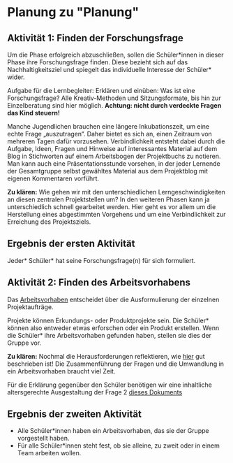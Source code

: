 # Planung zu "Planung"

## Aktivität 1: Finden der Forschungsfrage

Um die Phase erfolgreich abzuschließen, sollen die Schüler\*innen in dieser Phase ihre Forschungsfrage finden. Diese bezieht sich auf das Nachhaltigkeitsziel und spiegelt das individuelle Interesse der Schüler\* wider.

Aufgabe für die Lernbegleiter: Erklären und einüben: Was ist eine Forschungsfrage? Alle Kreativ-Methoden und Sitzungsformate, bis hin zur Einzelberatung sind hier möglich. **Achtung: nicht durch verdeckte Fragen das Kind steuern!**

Manche Jugendlichen brauchen eine längere Inkubationszeit, um eine echte Frage „auszutragen“. Daher bietet es sich an, einen Zeitraum von mehreren Tagen dafür vorzusehen. Verbindlichkeit entsteht dabei durch die Aufgabe, Ideen, Fragen und Hinweise auf interessantes Material auf dem Blog in Stichworten auf einem Arbeitsbogen der Projektbuchs zu notieren. Man kann auch eine Präsentationsstunde vorsehen, in der jeder Lernende der Gesamtgruppe selbst gewähltes Material aus dem Projektblog mit eigenen Kommentaren vorführt.

**Zu klären:** Wie gehen wir mit den unterschiedlichen Lerngeschwindigkeiten an diesen zentralen Projektstellen um? In den weiteren Phasen kann ja unterschiedlich schnell gearbeitet werden. Hier geht es vor allem um die Herstellung eines abgestimmten Vorgehens und um eine Verbindlichkeit zur Erreichung des Projektsziels.

## Ergebnis der ersten Aktivität

Jeder\* Schüler\* hat seine Forschungsfrage\(n\) für sich formuliert.

## Aktivität 2: Finden des Arbeitsvorhabens

Das [Arbeitsvorhaben](../../wiki/definitionen/arbeitsvorhaben.md) entscheidet über die Ausformulierung der einzelnen Projektaufträge.

Projekte können Erkundungs- oder Produktprojekte sein. Die Schüler\* können also entweder etwas erforschen oder ein Produkt erstellen. Wenn die Schüler\* ihre Arbeitsvorhaben gefunden haben, stellen sie dies der Gruppe vor.

**Zu klären:** Nochmal die Herausforderungen reflektieren, wie [hier](https://shiftingschool.wordpress.com/2019/09/19/hauptlernform-projektlernen-wie-geht-das/#more-1744) gut beschrieben ist! Die Zusammenführung der Fragen und die Umwandlung in ein Arbeitsvorhaben braucht viel Zeit.

Für die Erklärung gegenüber den Schüler benötigen wir eine inhaltliche altersgerechte Ausgestaltung der Frage 2 [dieses Dokuments](https://github.com/selfscrum/pbl_intro/tree/6ef5a1f4403927d518b6c3b3d7748fcfd455818d/.gitbook/assets/das-problem-beim-lernen-sind-die-fragen1.pdf)

## Ergebnis der zweiten Aktivität

* Alle Schüler\*innen haben ein Arbeitsvorhaben, das sie der Gruppe vorgestellt haben.
* Für alle Schüler\*innen steht fest, ob sie alleine, zu zweit oder in einem Team arbeiten wollen.



